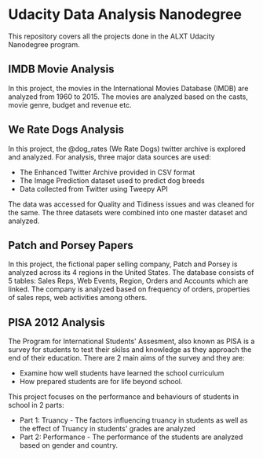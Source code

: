 # Udacity Data Analysis Nanodegree
This repository covers all the projects done in the ALXT Udacity Nanodegree program. 

## IMDB Movie Analysis
In this project, the movies in the International Movies Database (IMDB) are analyzed from 1960 to 2015. The movies are analyzed based on the casts, movie genre, budget and revenue etc. 

## We Rate Dogs Analysis
In this project, the @dog_rates (We Rate Dogs) twitter archive is explored and analyzed. For analysis, three major data sources are used:
+ The Enhanced Twitter Archive provided in CSV format
+ The Image Prediction dataset used to predict dog breeds
+ Data collected from Twitter using Tweepy API

The data was accessed for Quality and Tidiness issues and was cleaned for the same. The three datasets were combined into one master dataset and analyzed.

## Patch and Porsey Papers
In this project, the fictional paper selling company, Patch and Porsey is analyzed across its 4 regions in the United States. The database consists of 5 tables: Sales Reps, Web Events, Region, Orders and Accounts which are linked. The company is analyzed based on frequency of orders, properties of sales reps, web activities among others. 

## PISA 2012 Analysis
The Program for International Students' Assesment, also known as PISA is a survey for students to test their skilss and knowledge as they approach the end of their education. There are 2 main aims of the survey and they are:

+ Examine how well students have learned the school curriculum
+ How prepared students are for life beyond school.

This project focuses on the performance and behaviours of students in school in 2 parts: 

+ Part 1: Truancy - The factors influencing truancy in students as well as the effect of Truancy in students' grades are analyzed
+ Part 2: Performance - The performance of the students are analyzed based on gender and country.

